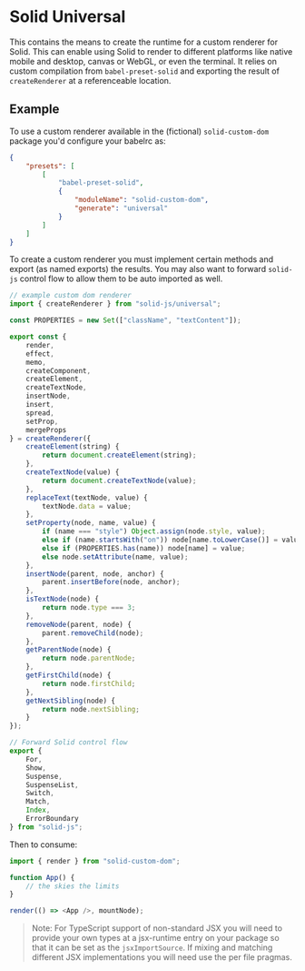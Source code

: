 # Solid Universal

This contains the means to create the runtime for a custom renderer for Solid. This can enable using Solid to render to different platforms like native mobile and desktop, canvas or WebGL, or even the terminal. It relies on custom compilation from `babel-preset-solid` and exporting the result of `createRenderer` at a referenceable location.

## Example

To use a custom renderer available in the (fictional) `solid-custom-dom` package you'd configure your babelrc as:

```json
{
	"presets": [
		[
			"babel-preset-solid",
			{
				"moduleName": "solid-custom-dom",
				"generate": "universal"
			}
		]
	]
}
```

To create a custom renderer you must implement certain methods and export (as named exports) the results. You may also want to forward `solid-js` control flow to allow them to be auto imported as well.

```js
// example custom dom renderer
import { createRenderer } from "solid-js/universal";

const PROPERTIES = new Set(["className", "textContent"]);

export const {
	render,
	effect,
	memo,
	createComponent,
	createElement,
	createTextNode,
	insertNode,
	insert,
	spread,
	setProp,
	mergeProps
} = createRenderer({
	createElement(string) {
		return document.createElement(string);
	},
	createTextNode(value) {
		return document.createTextNode(value);
	},
	replaceText(textNode, value) {
		textNode.data = value;
	},
	setProperty(node, name, value) {
		if (name === "style") Object.assign(node.style, value);
		else if (name.startsWith("on")) node[name.toLowerCase()] = value;
		else if (PROPERTIES.has(name)) node[name] = value;
		else node.setAttribute(name, value);
	},
	insertNode(parent, node, anchor) {
		parent.insertBefore(node, anchor);
	},
	isTextNode(node) {
		return node.type === 3;
	},
	removeNode(parent, node) {
		parent.removeChild(node);
	},
	getParentNode(node) {
		return node.parentNode;
	},
	getFirstChild(node) {
		return node.firstChild;
	},
	getNextSibling(node) {
		return node.nextSibling;
	}
});

// Forward Solid control flow
export {
	For,
	Show,
	Suspense,
	SuspenseList,
	Switch,
	Match,
	Index,
	ErrorBoundary
} from "solid-js";
```

Then to consume:

```js
import { render } from "solid-custom-dom";

function App() {
	// the skies the limits
}

render(() => <App />, mountNode);
```

> Note: For TypeScript support of non-standard JSX you will need to provide your own types at a jsx-runtime entry on your package so that it can be set as the `jsxImportSource`. If mixing and matching different JSX implementations you will need use the per file pragmas.
